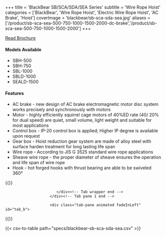 +++
title = 'BlackBear SB/SCA/SDA/SEA Series'
subtitle = 'Wire Rope Hoist'
categories = ['BlackBear', 'Wire Rope Hoist', 'Electric Wire Rope Hoist', 'AC Brake', 'Hoist']
coverImage = 'blackbear/sb-sca-sda-sea.jpg'
aliases = ['/product/sb-sca-sea-500-750-1000-1500-2000-dc-brake','/product/sb-sca-sea-500-750-1000-1500-2000']
+++

[Read Brochure](https://www.chengday.com/e-catalog/cata_en/BLACK-BEAR/950105-Electric-Wire-Hoist-AC-series-BB-en/index.html)

#### Models Available

* SBH-500
* SBH-750
* SBL-1000
* SBLD-1000
* SEALD-1500

#### Features

* AC brake - new design of AC brake electromagnetic motor disc system works
  precisely and synchronously with motors
* Motor - highly efficiently squirrel cage motors of 40%ED rate (40/ 20% for
  dual speed) are quiet, small volume, light weight and suitable for most
  applications
* Control box - IP-20 control box is applied; Higher IP degree is available
  upon request
* Gear box - Hoist reduction gear system are made of alloy steel with surface
  harden treatment for long lasting life span
* Wire rope - According to JIS G 3525 standard wire rope applications
* Sheave wire rope - the proper diameter of sheave ensures the operation and
  life span of wire rope
* Hook - hot forged hooks with thrust bearing are able to be swiveled 360°

{{<renderer>}}

</div>
                              </div><!-- Service 1 end -->

                           </div><!-- Tab wrapper end -->
                        </div><!-- Tab pane 1 end -->

                        <div class="tab-pane animated fadeInLeft" id="tab_b">
{{</renderer>}}

{{< csv-to-table path="specs/blackbear-sb-sca-sda-sea.csv" >}}
